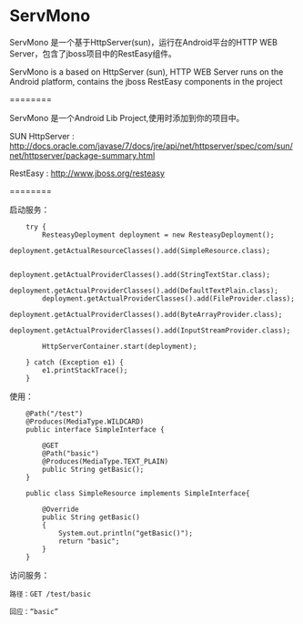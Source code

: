 ServMono
========

ServMono 是一个基于HttpServer(sun)，运行在Android平台的HTTP WEB Server，包含了jboss项目中的RestEasy组件。

ServMono is a based on HttpServer (sun), HTTP WEB Server runs on the Android platform, contains the jboss RestEasy components in the project

========

ServMono 是一个Android Lib Project,使用时添加到你的项目中。

SUN HttpServer : http://docs.oracle.com/javase/7/docs/jre/api/net/httpserver/spec/com/sun/net/httpserver/package-summary.html

RestEasy : http://www.jboss.org/resteasy

========

启动服务：

		try {
			ResteasyDeployment deployment = new ResteasyDeployment();
			deployment.getActualResourceClasses().add(SimpleResource.class);
			
			deployment.getActualProviderClasses().add(StringTextStar.class);
			deployment.getActualProviderClasses().add(DefaultTextPlain.class);
			deployment.getActualProviderClasses().add(FileProvider.class);
			deployment.getActualProviderClasses().add(ByteArrayProvider.class);
			deployment.getActualProviderClasses().add(InputStreamProvider.class);
			
			HttpServerContainer.start(deployment);
			
		} catch (Exception e1) {
			e1.printStackTrace();
		}

使用：

		@Path("/test")
		@Produces(MediaType.WILDCARD) 
		public interface SimpleInterface {

			@GET
			@Path("basic") 
			@Produces(MediaType.TEXT_PLAIN) 
			public String getBasic(); 
		}
		
		public class SimpleResource implements SimpleInterface{
			
			@Override
			public String getBasic() 
			{ 
				System.out.println("getBasic()"); 
				return "basic"; 
			} 
		}
	
访问服务：

	路径：GET /test/basic
	
	回应：“basic”
	
